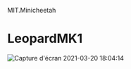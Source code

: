 
MIT.Minicheetah
# LeopardMK1

![Capture d'écran 2021-03-20 18:04:14](https://user-images.githubusercontent.com/55119049/111878045-bdfd4280-89a6-11eb-96f7-cec409605927.png)


